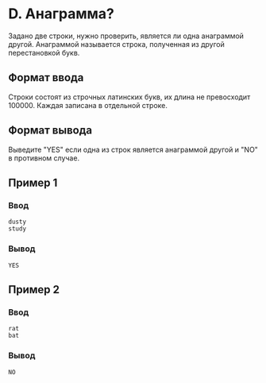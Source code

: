 # D. Анаграмма?

Задано две строки, нужно проверить, является ли одна анаграммой другой. Анаграммой называется строка, полученная из
другой перестановкой букв.

## Формат ввода

Строки состоят из строчных латинских букв, их длина не превосходит 100000. Каждая записана в отдельной строке.

## Формат вывода

Выведите "YES" если одна из строк является анаграммой другой и "NO" в противном случае.

## Пример 1

### Ввод

    dusty
    study

### Вывод

    YES

## Пример 2

### Ввод

    rat
    bat

### Вывод

    NO



